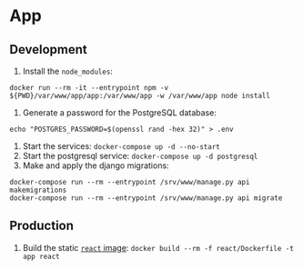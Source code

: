 # App

## Development

1. Install the `node_modules`:
```
docker run --rm -it --entrypoint npm -v ${PWD}/var/www/app/app:/var/www/app -w /var/www/app node install
```
1. Generate a password for the PostgreSQL database:
```
echo "POSTGRES_PASSWORD=$(openssl rand -hex 32)" > .env
```
1. Start the services: `docker-compose up -d --no-start`
1. Start the postgresql service: `docker-compose up -d postgresql`
1. Make and apply the django migrations: 
```
docker-compose run --rm --entrypoint /srv/www/manage.py api makemigrations
docker-compose run --rm --entrypoint /srv/www/manage.py api migrate
```

## Production

1. Build the static [`react` image](`react/Dockerfile`): `docker build --rm -f react/Dockerfile -t app react`
